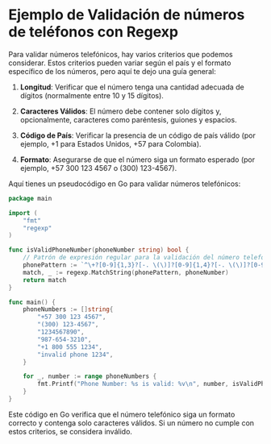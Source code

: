 # Ejemplo de Validación de números de teléfonos con Regexp

Para validar números telefónicos, hay varios criterios que podemos considerar. Estos criterios pueden variar según el país y el formato específico de los números, pero aquí te dejo una guía general:

1. **Longitud**: Verificar que el número tenga una cantidad adecuada de dígitos (normalmente entre 10 y 15 dígitos).

2. **Caracteres Válidos**: El número debe contener solo dígitos y, opcionalmente, caracteres como paréntesis, guiones y espacios.

3. **Código de País**: Verificar la presencia de un código de país válido (por ejemplo, +1 para Estados Unidos, +57 para Colombia).

4. **Formato**: Asegurarse de que el número siga un formato esperado (por ejemplo, +57 300 123 4567 o (300) 123-4567).

Aquí tienes un pseudocódigo en Go para validar números telefónicos:

```go
package main

import (
    "fmt"
    "regexp"
)

func isValidPhoneNumber(phoneNumber string) bool {
    // Patrón de expresión regular para la validación del número telefónico
    phonePattern := `^\+?[0-9]{1,3}?[-. \(\)]?[0-9]{1,4}?[-. \(\)]?[0-9]{1,4}?[-. \(\)]?[0-9]{1,9}$`
    match, _ := regexp.MatchString(phonePattern, phoneNumber)
    return match
}

func main() {
    phoneNumbers := []string{
        "+57 300 123 4567",
        "(300) 123-4567",
        "1234567890",
        "987-654-3210",
        "+1 800 555 1234",
        "invalid phone 1234",
    }

    for _, number := range phoneNumbers {
        fmt.Printf("Phone Number: %s is valid: %v\n", number, isValidPhoneNumber(number))
    }
}
```

Este código en Go verifica que el número telefónico siga un formato correcto y contenga solo caracteres válidos. Si un número no cumple con estos criterios, se considera inválido.
